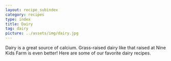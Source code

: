```yaml
---
layout: recipe_subindex
category: recipes
type: index
title: Dairy
tag: dairy
picture: ../assets/img/dairy.jpg
---
```


Dairy is a great source of calcium. Grass-raised dairy like that raised at Nine Kids Farm is even better! Here are some of our favorite dairy recipes.
